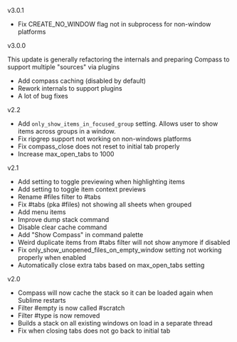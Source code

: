 v3.0.1
- Fix CREATE_NO_WINDOW flag not in subprocess for non-window platforms

v3.0.0

This update is generally refactoring the internals
and preparing Compass to support multiple "sources" via plugins

- Add compass caching (disabled by default)
- Rework internals to support plugins
- A lot of bug fixes

v2.2
- Add `only_show_items_in_focused_group` setting. Allows user to show items across groups in a window.
- Fix ripgrep support not working on non-windows platforms
- Fix compass_close does not reset to initial tab properly
- Increase max_open_tabs to 1000

v2.1
- Add setting to toggle previewing when highlighting items
- Add setting to toggle item context previews
- Rename #files filter to #tabs
- Fix #tabs (pka #files) not showing all sheets when grouped
- Add menu items
- Improve dump stack command
- Disable clear cache command
- Add "Show Compass" in command palette
- Weird duplicate items from #tabs filter will not show anymore if disabled
- Fix only_show_unopened_files_on_empty_window setting not working properly when enabled
- Automatically close extra tabs based on max_open_tabs setting

v2.0
- Compass will now cache the stack so it can be loaded again when Sublime restarts
- Filter #empty is now called #scratch
- Filter #type is now removed
- Builds a stack on all existing windows on load in a separate thread
- Fix when closing tabs does not go back to initial tab
